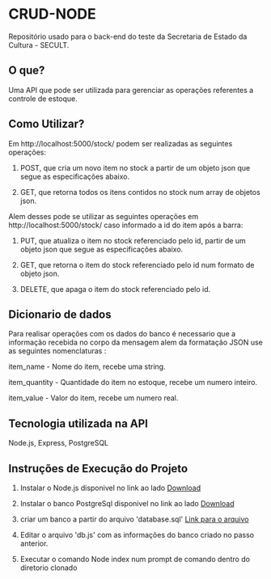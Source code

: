 # CRUD-NODE
Repositório usado para o back-end do teste da Secretaria de Estado da Cultura - SECULT.

## O que?
Uma API que pode ser utilizada para gerenciar as operações referentes a controle de estoque.


## Como Utilizar?
Em http://localhost:5000/stock/ podem ser realizadas as seguintes operações:
1. POST, que cria um novo item no stock a partir de um objeto json que segue as especificações abaixo.


2. GET, que retorna todos os itens contidos no stock num array de objetos json.

Alem desses pode se utilizar as seguintes operações em http://localhost:5000/stock/ caso informado a id do item após a barra:


1. PUT, que atualiza o item no stock referenciado pelo id, partir de um objeto json que segue as especificações abaixo.


2. GET, que retorna o item do stock referenciado pelo id num formato de objeto json.

3. DELETE, que apaga o item do stock referenciado pelo id.

## Dicionario de dados
Para realisar operações com os dados do banco é necessario que a informação recebida no corpo da mensagem alem da formatação JSON use as seguintes nomenclaturas :


item_name - Nome do item, recebe uma string.

item_quantity - Quantidade do item no estoque, recebe um numero inteiro.

item_value - Valor do item, recebe um numero real.


## Tecnologia utilizada na API
Node.js, Express, PostgreSQL

## Instruções de Execução do Projeto
1. Instalar o Node.js disponivel no link ao lado <a href='https://nodejs.org/en/'>Download</a>
2. Instalar o banco PostgreSql disponivel no link ao lado <a href='https://nodejs.org/en/'>Download</a>
3. criar um banco a partir do arquivo 'database.sql' [Link para o arquivo](desafio.sql)

4. Editar o arquivo 'db.js' com as informações do banco criado no passo anterior.
5. Executar o comando Node index num prompt de comando dentro do diretorio clonado 